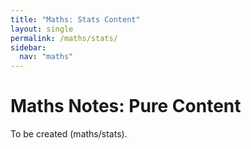 ```yaml
---
title: "Maths: Stats Content"
layout: single
permalink: /maths/stats/
sidebar:
  nav: "maths"
---
```


# Maths Notes: Pure Content
To be created (maths/stats).
